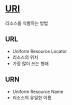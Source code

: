 # [URI](https://developer.mozilla.org/ko/docs/Glossary/URI)

리소스를 식별하는 방법

## URL

* Uniform Resource Locator
* 리소스의 위치
* 가장 많이 쓰는 형태

## URN

* Uniform Resource Name
* 리소스의 유일한 이름
